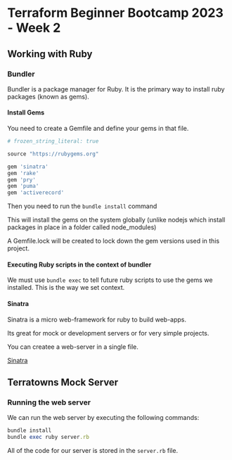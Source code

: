 # Terraform Beginner Bootcamp 2023 - Week 2

## Working with Ruby

### Bundler

Bundler is a package manager for Ruby.
It is the primary way to install ruby packages (known as gems).

#### Install Gems

You need to create a Gemfile and define your gems in that file.

```rb
# frozen_string_literal: true

source "https://rubygems.org"

gem 'sinatra'
gem 'rake'
gem 'pry'
gem 'puma'
gem 'activerecord'
```

Then you need to run the `bundle install` command

This will install the gems on the system globally (unlike nodejs which install packages in place in a folder called node_modules)

A Gemfile.lock will be created to lock down the gem versions used in this project.

#### Executing Ruby scripts in the context of bundler

We must use `bundle exec` to tell future ruby scripts to use the gems we installed. This is the way we set context.

#### Sinatra

Sinatra is a micro web-framework for ruby to build web-apps.

Its great for mock or development servers or for very simple projects.

You can createe a web-server in a single file.

[Sinatra](https://sinatrarb.com/)

## Terratowns Mock Server

### Running the web server

We can run the web server by executing the following commands:

```rb
bundle install
bundle exec ruby server.rb
```

All of the code for our server is stored in the `server.rb` file.

